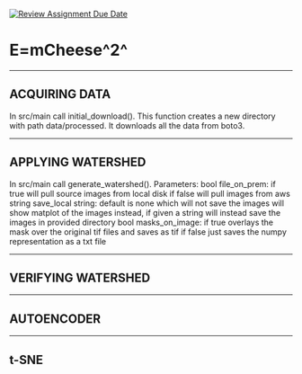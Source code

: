 [![Review Assignment Due Date](https://classroom.github.com/assets/deadline-readme-button-24ddc0f5d75046c5622901739e7c5dd533143b0c8e959d652212380cedb1ea36.svg)](https://classroom.github.com/a/xrP3eqM@C)
# E=mCheese^2^
________________________________________
## ACQUIRING DATA
In src/main call initial_download(). This function creates a new directory with path data/processed. It downloads all the data from boto3.

___________________________________________________
## APPLYING WATERSHED
In src/main call generate_watershed().
Parameters:
bool file_on_prem: if true will pull source images from local disk if false will pull images from aws
string save_local string: default is none which will not save the images will show matplot of the images instead, if given a string will instead save the images in provided directory
bool masks_on_image: if true overlays the mask over the original tif files and saves as tif if false just saves the numpy representation as a txt file
______________________________________________________
## VERIFYING WATERSHED



____________________________________________________
## AUTOENCODER










___________________________________________________
## t-SNE

